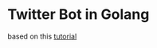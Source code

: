 # Twitter Bot in Golang

based on this [tutorial](https://tutorialedge.net/golang/writing-a-twitter-bot-golang/#searching-tweets)
